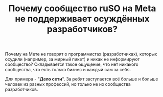 ﻿---
title: "Почему сообщество ruSO на Meta не поддерживает осуждённых разработчиков?"
se.owner.user_id: 312578
se.owner.display_name: "doox911"
se.owner.link: "https://ru.meta.stackoverflow.com/users/312578/doox911"
se.link: "https://ru.meta.stackoverflow.com/questions/10119/%d0%9f%d0%be%d1%87%d0%b5%d0%bc%d1%83-%d1%81%d0%be%d0%be%d0%b1%d1%89%d0%b5%d1%81%d1%82%d0%b2%d0%be-ruso-%d0%bd%d0%b0-meta-%d0%bd%d0%b5-%d0%bf%d0%be%d0%b4%d0%b4%d0%b5%d1%80%d0%b6%d0%b8%d0%b2%d0%b0%d0%b5%d1%82-%d0%be%d1%81%d1%83%d0%b6%d0%b4%d1%91%d0%bd%d0%bd%d1%8b%d1%85-%d1%80%d0%b0%d0%b7%d1%80%d0%b0%d0%b1%d0%be%d1%82%d1%87%d0%b8%d0%ba%d0%be%d0%b2"
se.question_id: 10119
se.post_type: question
se.score: -3
---
<p>Почему на Мете не говорят о программистах (разработчиках), которых осудили (например, за мирный пикет) и никак не информируют сообщество? Складывается такое ощущение, что нет никакого сообщества, что есть только бизнес и каждый сам за себя.</p>

<p>Для примера - "<strong>Дело сети</strong>". За ребят заступается всё больше и больше человек из разных профессий, но только не из сообщества разработчиков.</p>
